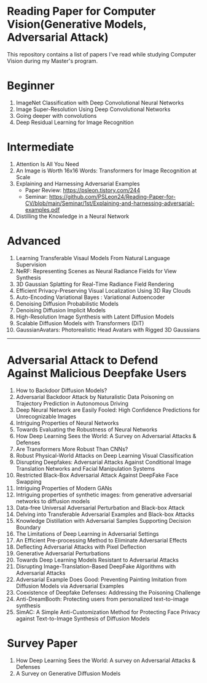 # Reading Paper for Computer Vision(Generative Models, Adversarial Attack)
This repository contains a list of papers I've read while studying Computer Vision during my Master's program.

# Beginner
1. ImageNet Classification with Deep Convolutional Neural Networks
2. Image Super-Resolution Using Deep Convolutional Networks
3. Going deeper with convolutions
4. Deep Residual Learning for Image Recognition

# Intermediate
1. Attention Is All You Need
2. An Image is Worth 16x16 Words: Transformers for Image Recognition at Scale
3. Explaining and Harnessing Adversarial Examples
   - Paper Review: https://psleon.tistory.com/244
   - Seminar: https://github.com/PSLeon24/Reading-Paper-for-CV/blob/main/Seminar/1st/Explaining-and-harnessing-adversarial-examples.pdf
4. Distilling the Knowledge in a Neural Network

# Advanced
1. Learning Transferable Visaul Models From Natural Language Supervision
2. NeRF: Representing Scenes as Neural Radiance Fields for View Synthesis
3. 3D Gaussian Splatting for Real-Time Radiance Field Rendering
4. Efficient Privacy-Preserving Visual Localization Using 3D Ray Clouds
5. Auto-Encoding Variational Bayes : Variational Autoencoder
6. Denoising Diffusion Probabilistic Models
7. Denoising Diffusion Implicit Models
8. High-Resolution Image Synthesis with Latent Diffusion Models
9. Scalable Diffusion Models with Transformers (DiT)
10. GaussianAvatars: Photorealistic Head Avatars with Rigged 3D Gaussians

---

# Adversarial Attack to Defend Against Malicious Deepfake Users
1. How to Backdoor Diffusion Models?
2. Adversarial Backdoor Attack by Naturalistic Data Poisoning on Trajectory Prediction in Autonomous Driving
3. Deep Neural Network are Easily Fooled: High Confidence Predictions for Unrecognizable Images
4. Intriguing Properties of Neural Networks
5. Towards Evaluating the Robustness of Neural Networks
6. How Deep Learning Sees the World: A Survey on Adversarial Attacks & Defenses
7. Are Transformers More Robust Than CNNs?
8. Robust Physical-World Attacks on Deep Learning Visual Classification
9. Disrupting Deepfakes: Adversarial Attacks Against Conditional Image Translation Networks and Facial Manipulation Systems
10. Restricted Black-Box Adversarial Attack Against DeepFake Face Swapping
11. Intriguing Properties of Modern GANs
12. Intriguing properties of synthetic images: from generative adversarial networks to diffusion models
13. Data-free Universal Adversarial Perturbation and Black-box Attack
14. Delving into Transferable Adversarial Examples and Black-box Attacks
15. Knowledge Distillation with Adversarial Samples Supporting Decision Boundary
16. The Limitations of Deep Learning in Adversarial Settings
17. An Efficient Pre-processing Method to Eliminate Adversarial Effects
18. Deflecting Adversarial Attacks with Pixel Deflection
19. Generative Adversarial Perturbations
20. Towards Deep Learning Models Resistant to Adversarial Attacks
21. Disrupting Image-Translation-Based DeepFake Algorithms with Adversarial Attacks
22. Adversarial Example Does Good: Preventing Painting Imitation from Diffusion Models via Adversarial Examples
23. Coexistence of Deepfake Defenses: Addressing the Poisoning Challenge
24. Anti-DreamBooth: Protecting users from personalized text-to-image synthesis
25. SimAC: A Simple Anti-Customization Method for Protecting Face Privacy against Text-to-Image Synthesis of Diffusion Models

# Survey Paper
1. How Deep Learning Sees the World: A survey on Adversarial Attacks & Defenses
2. A Survey on Generative Diffusion Models
